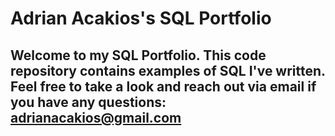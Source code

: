 # Adrian Acakios's SQL Portfolio

## Welcome to my SQL Portfolio. This code repository contains examples of SQL I've written. Feel free to take a look and reach out via email if you have any questions: adrianacakios@gmail.com
